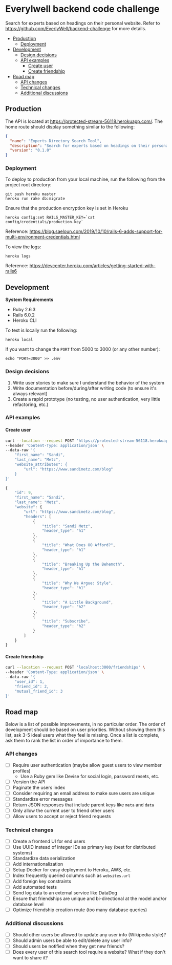 # Everylwell backend code challenge

Search for experts based on headings on their personal website. 
Refer to https://github.com/EverlyWell/backend-challenge for more details.

- [Production](#production)
  - [Deployment](#deployment)
- [Development](#development)
  - [Design decisions](#design-decisions)
  - [API examples](#api-examples)
    - [Create user](#create-user)
    - [Create friendship](#create-friendship)
- [Road map](#road-map)
  - [API changes](#api-changes)
  - [Technical changes](#technical-changes)
  - [Additional discussions](#additional-discussions)

## Production

The API is located at https://protected-stream-56118.herokuapp.com/. The home route should display something similar to the following:

```json
{
  "name": "Experts Directory Search Tool",
  "description": "Search for experts based on headings on their personal website",
  "version": "0.1.0"
}
```

### Deployment

To deploy to production from your local machine, run the following from the project root directory:

    git push heroku master
    heroku run rake db:migrate

Ensure that the production encryption key is set in Heroku

    heroku config:set RAILS_MASTER_KEY=`cat config/credentials/production.key`

Reference: https://blog.saeloun.com/2019/10/10/rails-6-adds-support-for-multi-environment-credentials.html

To view the logs:

    heroku logs

Reference: https://devcenter.heroku.com/articles/getting-started-with-rails6

## Development

**System Requirements**

- Ruby 2.6.3
- Rails 6.0.2
- Heroku CLI

To test is locally run the following:

    heroku local

If you want to change the `PORT` from 5000 to 3000 (or any other number):

    echo "PORT=3000" >> .env

### Design decisions

1. Write user stories to make sure I understand the behavior of the system
1. Write documentation before/during/after writing code (to ensure it's always relevant)
1. Create a rapid prototype (no testing, no user authentication, very little refactoring, etc.)

### API examples

#### Create user

```sh
curl --location --request POST 'https://protected-stream-56118.herokuapp.com/users' \
--header 'Content-Type: application/json' \
--data-raw '{
    "first_name": "Sandi",
    "last_name": "Metz",
    "website_attributes": {
        "url": "https://www.sandimetz.com/blog"
    }
}'
```
```javascript
{
    "id": 9,
    "first_name": "Sandi",
    "last_name": "Metz",
    "website": {
        "url": "https://www.sandimetz.com/blog",
        "headers": [
            {
                "title": "Sandi Metz",
                "header_type": "h1"
            },
            {
                "title": "What Does OO Afford?",
                "header_type": "h1"
            },
            {
                "title": "Breaking Up the Behemoth",
                "header_type": "h1"
            },
            {
                "title": "Why We Argue: Style",
                "header_type": "h1"
            },
            {
                "title": "A Little Background",
                "header_type": "h2"
            },
            {
                "title": "Subscribe",
                "header_type": "h2"
            }
        ]
    }
}
```

#### Create friendship

```sh
curl --location --request POST 'localhost:3000/friendships' \
--header 'Content-Type: application/json' \
--data-raw '{
    "user_id": 1,
    "friend_id": 2,
    "mutual_friend_id": 3
}'
```

## Road map

Below is a list of possible improvements, in no particular order. The order of development should be based on user priorities.
Without showing them this list, ask 3-5 ideal users what they feel is missing. 
Once a list is complete, ask them to rank the list in order of importance to them. 

### API changes

- [ ] Require user authentication (maybe allow guest users to view member profiles)
    - Use a Ruby gem like Devise for social login, password resets, etc.
- [ ] Version the API
- [ ] Paginate the users index
- [ ] Consider requiring an email address to make sure users are unique
- [ ] Standardize error messages
- [ ] Return JSON responses that include parent keys like `meta` and `data`
- [ ] Only allow the current user to friend other users
- [ ] Allow users to accept or reject friend requests

### Technical changes

- [ ] Create a frontend UI for end users
- [ ] Use UUID instead of integer IDs as primary key (best for distributed systems)
- [ ] Standardize data serialization
- [ ] Add internationalization
- [ ] Setup Docker for easy deployment to Heroku, AWS, etc.
- [ ] Index frequently queried columns such as `websites.url`
- [ ] Add foreign key constraints
- [ ] Add automated tests
- [ ] Send log data to an external service like DataDog
- [ ] Ensure that friendships are unique and bi-directional at the model and/or database level
- [ ] Optimize friendship creation route (too many database queries)

### Additional discussions

- [ ] Should other users be allowed to update any user info (Wikipedia style)?
- [ ] Should admin users be able to edit/delete any user info?
- [ ] Should users be notified when they get new friends?
- [ ] Does every user of this search tool require a website? What if they don't want to share it?